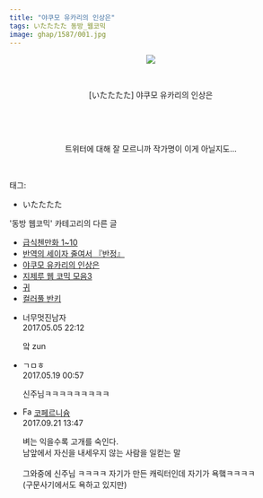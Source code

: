 ```yaml
---
title: "야쿠모 유카리의 인상은"
tags: いたたたた 동방_웹코믹
image: ghap/1587/001.jpg
---
```

<div class="article">
<p style="text-align: center; clear: none; float: none;"><img src="{{ site.nasurl }}/ghap/1587/001.jpg"/></p>
<p style="text-align: center; clear: none; float: none;"><br/></p>
<p style="text-align: center; clear: none; float: none;">[いたたたた] 야쿠모 유카리의 인상은</p>
<p style="text-align: center; clear: none; float: none;"><br/></p>
<p style="text-align: center; clear: none; float: none;"><br/></p>
<p style="text-align: center; clear: none; float: none;">트위터에 대해 잘 모르니까 작가명이 이게 아닐지도...</p>
<p><br/></p>
</div><div class="tagTrail">
<p>태그: </p>
<ul>
<li>いたたたた</li>
</ul>
</div><div class="another">
<p>'동방 웹코믹' 카테고리의 다른 글</p>
<ul>
<li><a href="/2016-08-17-ghap_1636">급식첸만화 1~10</a></li>
<li><a href="/2016-08-16-ghap_1602">반역의 세이자 줄여서 『반정』</a></li>
<li><a href="/2016-08-15-ghap_1587">야쿠모 유카리의 인상은</a></li>
<li><a href="/2016-08-15-ghap_1585">지제루 웹 코믹 모음3</a></li>
<li><a href="/2016-08-12-ghap_1530">귀</a></li>
<li><a href="/2016-08-11-ghap_1504">컬러풀 반키</a></li>
</ul>
</div><div class="cb_module cb_fluid">
<div class="cb_wrt cb_profile">
<div class="comment">
<ul>
<li class="cb_thumb_off" id="comment14981817">
<div class="cb_comment_area">
<div class="cb_info_area">
<div class="cb_section">
<span class="cb_nick_name">너무멋진남자</span>
</div>
<div class="cb_section">
<span class="cb_date">2017.05.05 22:12 </span>
</div>
</div>
<div class="cb_dsc_comment">
<p class="cb_dsc">
											앜 zun
										</p>
</div>
</div></li>
<li class="cb_thumb_off" id="comment14992674">
<div class="cb_comment_area">
<div class="cb_info_area">
<div class="cb_section">
<span class="cb_nick_name">ㄱㅁㅎ</span>
</div>
<div class="cb_section">
<span class="cb_date">2017.05.19 00:57 </span>
</div>
</div>
<div class="cb_dsc_comment">
<p class="cb_dsc">
											신주님ㅋㅋㅋㅋㅋㅋㅋㅋㅋ
										</p>
</div>
</div></li>
<li class="cb_thumb_off" id="comment15087732">
<div class="cb_comment_area">
<div class="cb_info_area">
<div class="cb_section">
<span class="cb_nick_name"><img alt="Favicon of http://blog.naver.com/berpo77/221060134998" height="16" onerror="this.onerror=null;this.parentNode.removeChild(this)" src="http://blog.naver.com/favicon.ico" width="16"/> <a href="http://blog.naver.com/berpo77/221060134998" onclick="return openLinkInNewWindow(this)">코페르니슘</a></span>
</div>
<div class="cb_section">
<span class="cb_date">2017.09.21 13:47 </span>
</div>
</div>
<div class="cb_dsc_comment">
<p class="cb_dsc">
											벼는 익을수록 고개를 숙인다. <br/>
남앞에서 자신을 내세우지 않는 사람을 일컫는 말<br/>
<br/>
그와중에 신주님 ㅋㅋㅋㅋ 자기가 만든 캐릭터인데 자기가 욕햌ㅋㅋㅋㅋ <br/>
(구문사기에서도 욕하고 있지만) 
										</p>
</div>
</div></li>
</ul>
</div>
</div><!-- commentList close -->
</div>